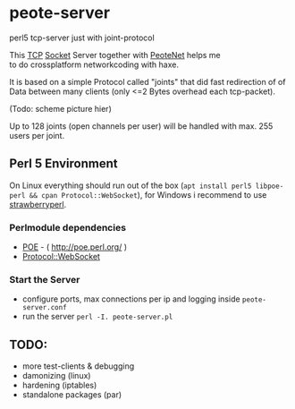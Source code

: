 # peote-server
perl5 tcp-server just with joint-protocol  

This [TCP](https://en.wikipedia.org/wiki/Transmission_Control_Protocol) [Socket](https://upload.wikimedia.org/wikipedia/commons/thumb/3/3e/BLW_Pair_of_socks.jpg/320px-BLW_Pair_of_socks.jpg) Server together with [PeoteNet](https://github.com/maitag/peote-net) helps me  
to do crossplatform networkcoding with haxe.  

It is based on a simple Protocol called "joints" that did fast redirection of of Data
between many clients (only <=2 Bytes overhead each tcp-packet).  

(Todo: scheme picture hier)  

Up to 128 joints (open channels per user) will be handled with max. 255 users per joint.  


## Perl 5 Environment

On Linux everything should run out of the box (`apt install perl5 libpoe-perl && cpan Protocol::WebSocket`),
for Windows i recommend to use [strawberryperl](http://strawberryperl.com/).  

### Perlmodule dependencies
- [POE](http://search.cpan.org/~rcaputo/POE-1.367/lib/POE.pm) - ( http://poe.perl.org/ )
- [Protocol::WebSocket](http://search.cpan.org/~vti/Protocol-WebSocket/lib/Protocol/WebSocket.pm)  

### Start the Server
- configure ports, max connections per ip and logging inside `peote-server.conf`
- run the server `perl -I. peote-server.pl`


## TODO:
- more test-clients & debugging
- damonizing (linux)
- hardening (iptables)
- standalone packages (par)
